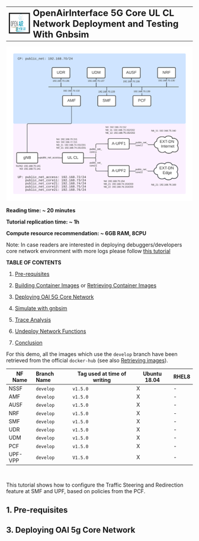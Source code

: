 <table style="border-collapse: collapse; border: none;">
  <tr style="border-collapse: collapse; border: none;">
    <td style="border-collapse: collapse; border: none;">
      <a href="http://www.openairinterface.org/">
         <img src="./images/oai_final_logo.png" alt="" border=3 height=50 width=150>
         </img>
      </a>
    </td>
    <td style="border-collapse: collapse; border: none; vertical-align: center;">
      <b><font size = "5">OpenAirInterface 5G Core UL CL Network Deployment and Testing With Gnbsim</font></b>
    </td>
  </tr>
</table>

![SA UL CL Scenario](./images/5gcn_ulcl.png)

**Reading time: ~ 20 minutes**

**Tutorial replication time: ~ 1h**

**Compute resource recommendation: ~ 6GB RAM, 8CPU**

Note: In case readers are interested in deploying debuggers/developers core network environment with more logs please follow [this tutorial](./DEBUG_5G_CORE.md)

**TABLE OF CONTENTS**

1. [Pre-requisites](#1-pre-requisites)
2. [Building Container Images](./BUILD_IMAGES.md) or [Retrieving Container Images](./RETRIEVE_OFFICIAL_IMAGES.md)
3. [Deploying OAI 5G Core Network](#3-deploying-oai-5g-core-network)
4. [Simulate with gnbsim](#4-simulate-with-gnbsim)

8. [Trace Analysis](#8-trace-analysis)
9. [Undeploy Network Functions](#9-undeploy-network-functions)
10. [Conclusion](#10-conclusion)

For this demo, all the images which use the `develop` branch have been retrieved from the official `docker-hub` (see also
[Retrieving images](./RETRIEVE_OFFICIAL_IMAGES.md)).

| NF Name | Branch Name | Tag used at time of writing | Ubuntu 18.04 | RHEL8 |
|----------|:------------|-----------------------------|--------------|-------|
| NSSF     | `develop`    | `v1.5.0`                    | X            | -     |
| AMF      | `develop`    | `v1.5.0`                    | X            | -     |
| AUSF     | `develop`    | `v1.5.0`                    | X            | -     |
| NRF      | `develop`    | `v1.5.0`                    | X            | -     |
| SMF      | `develop`    | `v1.5.0`                    | X            | -     |
| UDR      | `develop`    | `v1.5.0`                    | X            | -     |
| UDM      | `develop`    | `v1.5.0`                    | X            | -     |
| PCF      | `develop`    | `v1.5.0`                    | X            | -     |
| UPF-VPP  | `develop`    | `V1.5.0`                    | X            | -     |

<br/>

This tutorial shows how to configure the Traffic Steering and Redirection feature at SMF and UPF, based on policies from the PCF.

## 1. Pre-requisites
## 3. Deploying OAI 5g Core Network
